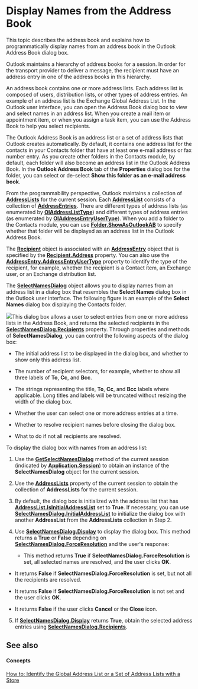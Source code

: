 
# Display Names from the Address Book

This topic describes the address book and explains how to programmatically display names from an address book in the Outlook Address Book dialog box.

Outlook maintains a hierarchy of address books for a session. In order for the transport provider to deliver a message, the recipient must have an address entry in one of the address books in this hierarchy. 

An address book contains one or more address lists. Each address list is composed of users, distribution lists, or other types of address entries. An example of an address list is the Exchange Global Address List. In the Outlook user interface, you can open the Address Book dialog box to view and select names in an address list. When you create a mail item or appointment item, or when you assign a task item, you can use the Address Book to help you select recipients. 

The Outlook Address Book is an address list or a set of address lists that Outlook creates automatically. By default, it contains one address list for the contacts in your Contacts folder that have at least one e-mail address or fax number entry. As you create other folders in the Contacts module, by default, each folder will also become an address list in the Outlook Address Book. In the  **Outlook Address Book** tab of the **Properties** dialog box for the folder, you can select or de-select **Show this folder as an e-mail address book**.

From the programmability perspective, Outlook maintains a collection of  **[AddressLists](b8c5ce75-3030-0179-45bb-f44fe6628074.md)** for the current session. Each **[AddressList](84611afe-48b1-185b-df4b-0f004e7436ff.md)** consists of a collection of **[AddressEntries](db91b717-07c6-d1f2-c545-b766ee1f0c6b.md)**. There are different types of address lists (as enumerated by  **[OlAddressListType](60da59f7-8577-a91a-e4cd-7499be207b32.md)**) and different types of address entries (as enumerated by  **[OlAddressEntryUserType](9f128fe4-9981-e06a-d69c-ca7cf9107fe9.md)**). When you add a folder to the Contacts module, you can use  **[Folder.ShowAsOutlookAB](bb74591b-a3ea-efbd-e7b2-f374f1974be8.md)** to specify whether that folder will be displayed as an address list in the Outlook Address Book.

The  **[Recipient](8cee4d79-ec55-52a4-710b-6456944ca86d.md)** object is associated with an **[AddressEntry](d4a0a85e-8bab-bc56-57bc-d70c3c570c8e.md)** object that is specified by the **[Recipient.Address](8e14f39a-0000-1039-bb0b-7726d7828a68.md)** property. You can also use the **[AddressEntry.AddressEntryUserType](082ff106-c7c8-a505-fc82-170540d851fe.md)** property to identify the type of the recipient, for example, whether the recipient is a Contact item, an Exchange user, or an Exchange distribution list.

The  **[SelectNamesDialog](1522736a-3cad-9f1c-4da9-b52a3a01731c.md)** object allows you to display names from an address list in a dialog box that resembles the **Select Names** dialog box in the Outlook user interface. The following figure is an example of the **Select Names** dialog box displaying the Contacts folder.

![](../images/olSelectNamesDialog_ZA10082109.gif)This dialog box allows a user to select entries from one or more address lists in the Address Book, and returns the selected recipients in the  **[SelectNamesDialog.Recipients](8b939af1-b266-55ad-f9ad-8802ac2e0930.md)** property. Through properties and methods of **SelectNamesDialog**, you can control the following aspects of the dialog box:


- The initial address list to be displayed in the dialog box, and whether to show only this address list.
    
- The number of recipient selectors, for example, whether to show all three labels of  **To**,  **Cc**, and  **Bcc**.
    
- The strings representing the title,  **To**,  **Cc**, and  **Bcc** labels where applicable. Long titles and labels will be truncated without resizing the width of the dialog box.
    
- Whether the user can select one or more address entries at a time.
    
- Whether to resolve recipient names before closing the dialog box.
    
- What to do if not all recipients are resolved.
    

To display the dialog box with names from an address list:


1. Use the  **[GetSelectNamesDialog](883d90e0-b3cc-e76e-cbe6-cb271e9ccb37.md)** method of the current session (indicated by **[Application.Session](720b2849-fe01-afb3-363c-f3bf0cd7d872.md)**) to obtain an instance of the  **SelectNamesDialog** object for the current session.
    
2. Use the  **[AddressLists](68b236db-f964-6f7f-6246-e79c6ada19e9.md)** property of the current session to obtain the collection of **AddressLists** for the current session.
    
3. By default, the dialog box is initialized with the address list that has  **[AddressList.IsInitialAddressList](cc3f1f6a-7377-6db1-2f7c-3baf9a7361db.md)** set to **True**. If necessary, you can use  **[SelectNamesDialog.InitialAddressList](19cfe6be-e6b5-62e0-741a-b196ef7bac77.md)** to initialize the dialog box with another **AddressList** from the **AddressLists** collection in Step 2.
    
4. Use  **[SelectNamesDialog.Display](a689dfca-e4f7-f1c0-03a1-71e7d7e310b7.md)** to display the dialog box. This method returns a **True** or **False** depending on **[SelectNamesDialog.ForceResolution](f859e464-8d06-f44c-e388-f6b6427bec1a.md)** and the user's response:
    
      - This method returns  **True** if **SelectNamesDialog.ForceResolution** is set, all selected names are resolved, and the user clicks **OK**.
    
  - It returns  **False** if **SelectNamesDialog.ForceResolution** is set, but not all the recipients are resolved.
    
  - It returns  **False** if **SelectNamesDialog.ForceResolution** is not set and the user clicks **OK**.
    
  - It returns  **False** if the user clicks **Cancel** or the **Close** icon.
    
5. If  **[SelectNamesDialog.Display](a689dfca-e4f7-f1c0-03a1-71e7d7e310b7.md)** returns **True**, obtain the selected address entries using  **[SelectNamesDialog.Recipients](8b939af1-b266-55ad-f9ad-8802ac2e0930.md)**.
    


## See also


#### Concepts


 [How to: Identify the Global Address List or a Set of Address Lists with a Store](2cca6dc2-883d-b8cf-cd60-98614d2fb673.md)

